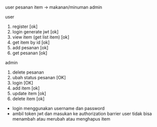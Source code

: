 user
pesanan
item -> makanan/minuman
admin

user
1. register [ok]
2. login generate jwt [ok]
3. view item (get list item) [ok]
4. get item by id [ok]
5. add pesanan [ok]
6. get pesanan [ok]

admin
1. delete pesanan 
2. ubah status pesanan [OK]
3. login [OK]
4. add item [ok]
5. update item [ok]
6. delete item [ok]

- login menggunakan username dan password 
- ambil token jwt dan masukan ke authorization barrier
user tidak bisa menambah atau merubah atau menghapus item

